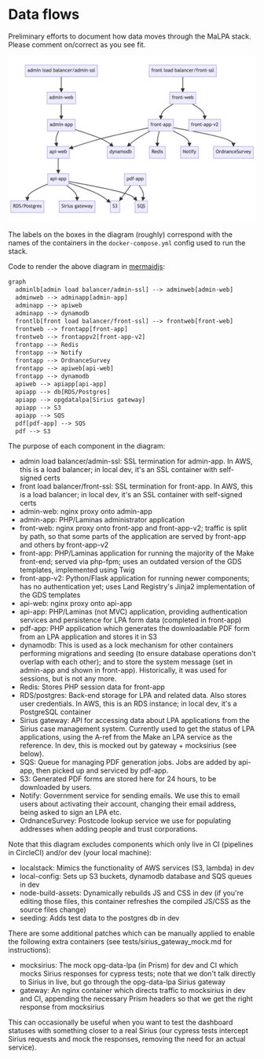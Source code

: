 # Data flows

Preliminary efforts to document how data moves through the MaLPA stack. Please comment on/correct as you see fit.

![MaLPA data flow](../images/malpa_dataflow.png)

The labels on the boxes in the diagram (roughly) correspond with the names of the containers in the `docker-compose.yml` config used to run the stack.

Code to render the above diagram in [mermaidjs](https://mermaid-js.github.io/mermaid-live-editor/#/edit/):

```
graph
  adminlb[admin load balancer/admin-ssl] --> adminweb[admin-web]
  adminweb --> adminapp[admin-app]
  adminapp --> apiweb
  adminapp --> dynamodb
  frontlb[front load balancer/front-ssl] --> frontweb[front-web]
  frontweb --> frontapp[front-app]
  frontweb --> frontappv2[front-app-v2]
  frontapp --> Redis
  frontapp --> Notify
  frontapp --> OrdnanceSurvey
  frontapp --> apiweb[api-web]
  frontapp --> dynamodb
  apiweb --> apiapp[api-app]
  apiapp --> db[RDS/Postgres]
  apiapp --> opgdatalpa[Sirius gateway]
  apiapp --> S3
  apiapp --> SQS
  pdf[pdf-app] --> SQS
  pdf --> S3
```

The purpose of each component in the diagram:

* admin load balancer/admin-ssl: SSL termination for admin-app. In AWS, this is a load balancer; in local dev, it's an SSL container with self-signed certs
* front load balancer/front-ssl: SSL termination for front-app. In AWS, this is a load balancer; in local dev, it's an SSL container with self-signed certs
* admin-web: nginx proxy onto admin-app
* admin-app: PHP/Laminas administrator application
* front-web: nginx proxy onto front-app and front-app-v2; traffic is split by path, so that some parts of the application are served by front-app and others by front-app-v2
* front-app: PHP/Laminas application for running the majority of the Make front-end; served via php-fpm; uses an outdated version of the GDS templates, implemented using Twig
* front-app-v2: Python/Flask application for running newer components; has no authentication yet; uses Land Registry's Jinja2 implementation of the GDS templates
* api-web: nginx proxy onto api-app
* api-app: PHP/Laminas (not MVC) application, providing authentication services and persistence for LPA form data (completed in front-app)
* pdf-app: PHP application which generates the downloadable PDF form from an LPA application and stores it in S3
* dynamodb: This is used as a lock mechanism for other containers performing migrations and seeding (to ensure database operations don't overlap with each other); and to store the system message (set in admin-app and shown in front-app). Historically, it was used for sessions, but is not any more.
* Redis: Stores PHP session data for front-app
* RDS/postgres: Back-end storage for LPA and related data. Also stores user credentials. In AWS, this is an RDS instance; in local dev, it's a PostgreSQL container
* Sirius gateway: API for accessing data about LPA applications from the Sirius case management system. Currently used to get the status of LPA applications, using the A-ref from the Make an LPA service as the reference. In dev, this is mocked out by gateway + mocksirius (see below).
* SQS: Queue for managing PDF generation jobs. Jobs are added by api-app, then picked up and serviced by pdf-app.
* S3: Generated PDF forms are stored here for 24 hours, to be downloaded by users.
* Notify: Government service for sending emails. We use this to email users about activating their account, changing their email address, being asked to sign an LPA etc.
* OrdnanceSurvey: Postcode lookup service we use for populating addresses when adding people and trust corporations.

Note that this diagram excludes components which only live in CI (pipelines in CircleCI) and/or dev (your local machine):

* localstack: Mimics the functionality of AWS services (S3, lambda) in dev
* local-config: Sets up S3 buckets, dynamodb database and SQS queues in dev
* node-build-assets: Dynamically rebuilds JS and CSS in dev (if you're editing those files, this container refreshes the compiled JS/CSS as the source files change)
* seeding: Adds test data to the postgres db in dev

There are some additional patches which can be manually applied to enable the following extra containers (see tests/sirius_gateway_mock.md for instructions):

* mocksirius: The mock opg-data-lpa (in Prism) for dev and CI which mocks Sirius responses for cypress tests; note that we don't talk directly to Sirius in live, but go through the opg-data-lpa Sirius gateway
* gateway: An nginx container which directs traffic to mocksirius in dev and CI, appending the necessary Prism headers so that we get the right response from mocksirius

This can occasionally be useful when you want to test the dashboard statuses with something closer to a real Sirius (our cypress tests intercept Sirius requests and mock the responses, removing the need for an actual service).
